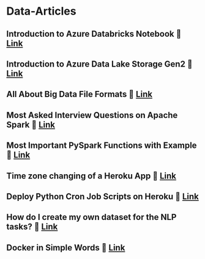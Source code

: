 # Data-Articles

## Introduction to Azure Databricks Notebook 🚀  <a href="https://www.analyticsvidhya.com/blog/2022/05/introduction-to-azure-databricks-notebook/" target="_blank">Link</a>

## Introduction to Azure Data Lake Storage Gen2 🚀  <a href="https://www.analyticsvidhya.com/blog/2022/05/introduction-to-azure-data-lake-storage-gen2/" target="_blank">Link</a>

## All About Big Data File Formats 🚀  <a href="https://www.analyticsvidhya.com/blog/2022/05/all-about-big-data-file-formats/" target="_blank">Link</a>

## Most Asked Interview Questions on Apache Spark 🚀  <a href="https://www.analyticsvidhya.com/blog/2022/08/most-asked-interview-questions-on-apache-spark/" target="_blank">Link</a>

## Most Important PySpark Functions with Example 🚀  <a href="https://www.analyticsvidhya.com/blog/2022/10/most-important-pyspark-functions-with-example/" target="_blank">Link</a>

## Time zone changing of a Heroku App 🚀  <a href="https://kishanyadav.hashnode.dev/time-zone-changing-of-a-heroku-app" target="_blank">Link</a>

## Deploy Python Cron Job Scripts on Heroku 🚀  <a href="https://kishanyadav.hashnode.dev/deploy-python-cron-job-scripts-on-heroku" target="_blank">Link</a>

## How do I create my own dataset for the NLP tasks? 🚀 <a href="https://kishanyadav.hashnode.dev/how-do-i-create-my-own-dataset-for-the-nlp-tasks">Link</a>

## Docker in Simple Words 🚀 <a href="https://kishanyadav.hashnode.dev/docker-in-simple-words">Link</a>
